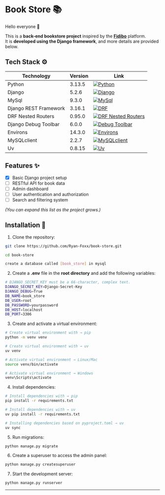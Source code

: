 # Book Store 📚

Hello everyone 👋

This is a **back-end bookstore project** inspired by the [**Fidibo**](https://fidibo.com) platform.  
It is **developed using the Django framework**, and more details are provided below.

## Tech Stack ⚙️

| Technology            | Version | Link                                                                                                                                           |
| --------------------- | ------- | ---------------------------------------------------------------------------------------------------------------------------------------------- |
| Python                | 3.13.5  | [![Python](https://img.shields.io/badge/Python-023047?logo=python)](https://www.python.org/downloads/release/python-3135/)                     |
| Django                | 5.2.6   | [![Django](https://img.shields.io/badge/Django-green?logo=django)](https://www.djangoproject.com/download/)                                    |
| MySql                 | 9.3.0   | [![MySql](https://img.shields.io/badge/MySql-023047?logo=mysql)](https://dev.mysql.com/downloads/mysql/)                                       |
| Django REST Framework | 3.16.1  | [![DRF](https://img.shields.io/badge/DRF-ff1709?logo=django)](https://www.django-rest-framework.org/#installation)                             |
| DRF Nested Routers    | 0.95.0  | [![DRF Nested Routers](https://img.shields.io/badge/DRF_Nested_Routers-green)](https://github.com/alanjds/drf-nested-routers)                  |
| Django Debug Toolbar  | 6.0.0   | [![Debug Toolbar](https://img.shields.io/badge/Debug_Toolbar-669bbc)](https://django-debug-toolbar.readthedocs.io/en/latest/installation.html) |
| Environs              | 14.3.0  | [![Environs](https://img.shields.io/badge/Environs-caf0f8)](https://github.com/sloria/environs)                                                |
| MySQLclient           | 2.2.7   | [![MySQLclient](https://img.shields.io/badge/MySQLclient-023047?logo=mysql)](https://github.com/PyMySQL/mysqlclient)                           |
| Uv                    | 0.8.15  | [![Uv](https://img.shields.io/badge/Uv-blue?logo=uv)](https://docs.astral.sh/uv/getting-started/installation/)                                 |

## Features ✨

-   [x] Basic Django project setup
-   [ ] RESTful API for book data
-   [ ] Admin dashboard
-   [ ] User authentication and authorization
-   [ ] Search and filtering system

_(You can expand this list as the project grows.)_

## Installation 🔧

1. Clone the repository:

```bash
git clone https://github.com/Ryan-Foxx/book-store.git

cd book-store

create a database called [book_store] in mysql
```

2. Create a **.env** file in the **root directory** and add the following variables:

```bash
# DJANGO_SECRET_KEY must be a 66-character, complex text.
DJANGO_SECRET_KEY=Django-Secret-Key
DJANGO_DEBUG=True
DB_NAME=book_store
DB_USER=root
DB_PASSWORD=yourpassword
DB_HOST=localhost
DB_PORT=3306
```

3. Create and activate a virtual environment:

```bash
# Create virtual environment with → pip
python -m venv venv

# Create virtual environment with → uv
uv venv

# Activate virtual environment → Linux/Mac
source venv/bin/activate

# Activate virtual environment → Windows
venv\Scripts\activate
```

4. Install dependencies:

```bash
# Install dependencies with → pip
pip install -r requirements.txt

# Install dependencies with → uv
uv pip install -r requirements.txt

# Installing dependencies based on pyproject.toml → uv
uv sync
```

5. Run migrations:

```bash
python manage.py migrate
```

6. Create a superuser to access the admin panel:

```bash
python manage.py createsuperuser
```

7. Start the development server:

```bash
python manage.py runserver
```

---
